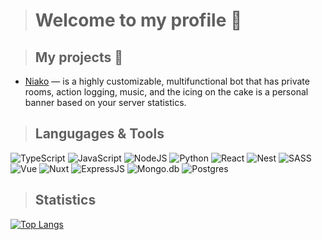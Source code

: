 > # Welcome to my profile 👋
<!-- [![Discord Presence](https://lanyard.cnrad.dev/api/758717520525000794?bg=121613&showDisplayName=true&hideStatus=true&borderRadius=8px)](https://oneheka.com/) -->
> ## My projects 🌿
<!-- * Desires — feature-packed, fast-growing discord bot that exploded in 2021 and won the hearts of many users of the Discord platform. -->
* [Niako](https://niako.xyz/) — is a highly customizable, multifunctional bot that has private rooms, action logging, music, and the icing on the cake is a personal banner based on your server statistics.

> ## Langugages & Tools
![TypeScript](https://shields.io/badge/-TypeScript-090909?style=for-the-badge&logo=typescript)
![JavaScript](https://shields.io/badge/-JavaScript-090909?style=for-the-badge&logo=javascript)
![NodeJS](https://shields.io/badge/-Node.js-090909?style=for-the-badge&logo=node.js)
![Python](https://shields.io/badge/-Python-090909?style=for-the-badge&logo=python)
![React](https://shields.io/badge/-React-090909?style=for-the-badge&logo=react)
![Nest](https://shields.io/badge/-Nest-090909?style=for-the-badge&logo=nestjs&logoColor=df274f)
![SASS](https://shields.io/badge/-SASS-090909?style=for-the-badge&logo=sass)
![Vue](https://shields.io/badge/-Vue-090909?style=for-the-badge&logo=vue.js)
![Nuxt](https://shields.io/badge/-Nuxt-090909?style=for-the-badge&logo=nuxt.js)
![ExpressJS](https://shields.io/badge/-Express.js-090909?style=for-the-badge&logo=express)
![Mongo.db](https://shields.io/badge/-Mongo.db-090909?style=for-the-badge&logo=mongodb)
![Postgres](https://shields.io/badge/postgres-090909?style=for-the-badge&logo=postgresql&logoColor=white)

> ## Statistics
[![Top Langs](https://github-readme-stats-git-masterrstaa-rickstaa.vercel.app/api/top-langs/?username=oneitss)](https://github.com/oneitss/github-readme-stats)
